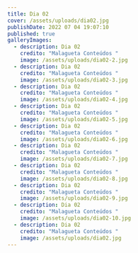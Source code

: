 ```yaml
---
title: Dia 02
cover: /assets/uploads/dia02.jpg
publishDate: 2022 07 04 19:07:10
published: true
galleryImages:
  - description: Dia 02
    credito: "Malagueta Conteúdos "
    image: /assets/uploads/dia02-2.jpg
  - description: Dia 02
    credito: "Malagueta Conteúdos "
    image: /assets/uploads/dia02-3.jpg
  - description: Dia 02
    credito: "Malagueta Conteúdos "
    image: /assets/uploads/dia02-4.jpg
  - description: Dia 02
    credito: "Malagueta Conteúdos "
    image: /assets/uploads/dia02-5.jpg
  - description: Dia 02
    credito: "Malagueta Conteúdos "
    image: /assets/uploads/dia02-6.jpg
  - description: Dia 02
    credito: "Malagueta Conteúdos "
    image: /assets/uploads/dia02-7.jpg
  - description: Dia 02
    credito: "Malagueta Conteúdos "
    image: /assets/uploads/dia02-8.jpg
  - description: Dia 02
    credito: "Malagueta Conteúdos "
    image: /assets/uploads/dia02-9.jpg
  - description: Dia 02
    credito: "Malagueta Conteúdos "
    image: /assets/uploads/dia02-10.jpg
  - description: Dia 02
    credito: "Malagueta Conteúdos "
    image: /assets/uploads/dia02.jpg
---
```

